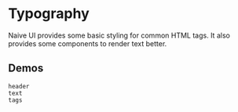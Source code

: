 # Typography

Naive UI provides some basic styling for common HTML tags. It also provides some components to render text better.

## Demos
```demo
header
text
tags
```